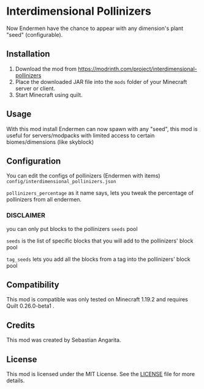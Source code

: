 # Interdimensional Pollinizers

Now Endermen have the chance to appear with any dimension's plant "seed" (configurable).
## Installation

1. Download the mod from https://modrinth.com/project/interdimensional-pollinizers
2. Place the downloaded JAR file into the `mods` folder of your Minecraft server or client.
3. Start Minecraft using quilt.

## Usage

With this mod install Endermen can now spawn with any "seed",
this mod is useful for servers/modpacks with limited access to certain biomes/dimensions (like skyblock)

## Configuration

You can edit the configs of pollinizers (Endermen with items)
`config/interdimensional_pollinizers.json`

`pollinizers_percentage` as it name says, lets you tweak the percentage of pollinizers from all endermen.

### DISCLAIMER
you can only put blocks to the pollinizers `seeds` pool

`seeds` is the list of specific blocks that you will add to the pollinizers' block pool

`tag_seeds` lets you add all the blocks from a tag into the pollinizers' block pool

## Compatibility

This mod is compatible was only tested on Minecraft 1.19.2 and requires Quilt 0.26.0-beta1 .

## Credits

This mod was created by Sebastian Angarita.

## License

This mod is licensed under the MIT License. See the [LICENSE](LICENSE) file for more details.
